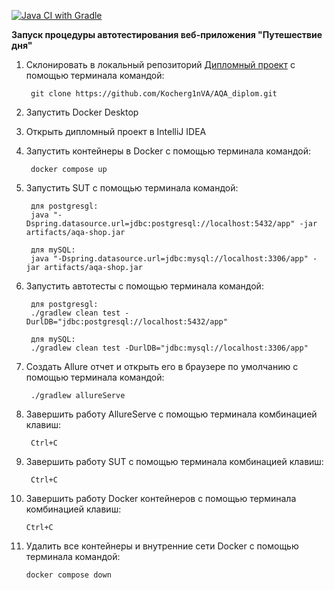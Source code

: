[![Java CI with Gradle](https://github.com/Kocherg1nVA/AQA_diplom/actions/workflows/gradle.yml/badge.svg)](https://github.com/Kocherg1nVA/AQA_diplom/actions/workflows/gradle.yml)

**Запуск процедуры автотестирования веб-приложения "Путешествие дня"**

1. Склонировать в локальный репозиторий [Дипломный проект](https://github.com/Kocherg1nVA/AQA_diplom "Дипломный проект Кочергина В.А.") с помощью терминала командой:

        git clone https://github.com/Kocherg1nVA/AQA_diplom.git

2. Запустить Docker Desktop

3. Открыть дипломный проект в IntelliJ IDEA

4. Запустить контейнеры в Docker с помощью терминала командой:

        docker compose up

5. Запустить SUT с помощью терминала командой:

        для postgresgl:
        java "-Dspring.datasource.url=jdbc:postgresql://localhost:5432/app" -jar artifacts/aqa-shop.jar

        для mySQL: 
        java "-Dspring.datasource.url=jdbc:mysql://localhost:3306/app" -jar artifacts/aqa-shop.jar

6. Запустить автотесты с помощью терминала командой:

        для postgresgl: 
        ./gradlew clean test -DurlDB="jdbc:postgresql://localhost:5432/app"
        
        для mySQL:
        ./gradlew clean test -DurlDB="jdbc:mysql://localhost:3306/app"

7. Создать Allure отчет и открыть его в браузере по умолчанию с помощью терминала командой:

        ./gradlew allureServe

8. Завершить работу AllureServe с помощью терминала комбинацией клавиш:

        Ctrl+C

9. Завершить работу SUT с помощью терминала комбинацией клавиш:

        Ctrl+C

10. Завершить работу Docker контейнеров с помощью терминала комбинацией клавиш:

        Ctrl+C

11. Удалить все контейнеры и внутренние сети Docker с помощью терминала командой:

        docker compose down

